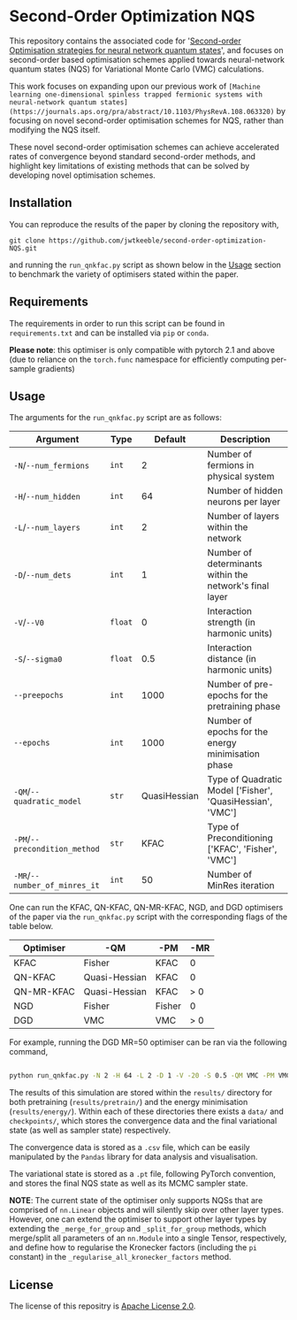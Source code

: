 # Second-Order Optimization NQS

This repository contains the associated code for '[Second-order Optimisation strategies for neural network quantum states]()', and focuses on second-order based optimisation schemes applied towards neural-network quantum states (NQS) for Variational Monte Carlo (VMC) calculations.

This work focuses on expanding upon our previous work of `[Machine learning one-dimensional spinless trapped fermionic systems with neural-network quantum states](https://journals.aps.org/pra/abstract/10.1103/PhysRevA.108.063320)` by focusing on novel second-order optimisation schemes for NQS, rather than modifying the NQS itself.

These novel second-order optimisation schemes can achieve accelerated rates of convergence beyond standard second-order methods, and highlight key limitations of existing methods that can be solved by developing novel optimisation schemes.

## Installation

You can reproduce the results of the paper by cloning the repository with,

`git clone https://github.com/jwtkeeble/second-order-optimization-NQS.git`

and running the `run_qnkfac.py` script as shown below in the [Usage](#usage) section to benchmark the variety of optimisers stated within the paper.

## Requirements

The requirements in order to run this script can be found in `requirements.txt` and can be installed via `pip` or `conda`.

**Please note**: this optimiser is only compatible with pytorch 2.1 and above (due to reliance on the `torch.func` namespace for efficiently computing per-sample gradients)

## Usage

The arguments for the `run_qnkfac.py` script are as follows:

| Argument                      | Type    | Default      | Description                                               |
|-------------------------------|---------|--------------|-----------------------------------------------------------|
| `-N`/`--num_fermions`         | `int`   | 2            | Number of fermions in physical system                     |
| `-H`/`--num_hidden`           | `int`   | 64           | Number of hidden neurons per layer                        |
| `-L`/`--num_layers`           | `int`   | 2            | Number of layers within the network                       |
| `-D`/`--num_dets`             | `int`   | 1            | Number of determinants within the network's final layer   |
| `-V`/`--V0`                   | `float` | 0            | Interaction strength (in harmonic units)                  |
| `-S`/`--sigma0`               | `float` | 0.5          | Interaction distance (in harmonic units)                  |
| `--preepochs`                 | `int`   | 1000         | Number of pre-epochs for the pretraining phase            |
| `--epochs`                    | `int`   | 1000         | Number of epochs for the energy minimisation phase        |
| `-QM`/`--quadratic_model`     | `str`   | QuasiHessian | Type of Quadratic Model ['Fisher', 'QuasiHessian', 'VMC'] |
| `-PM`/`--precondition_method` | `str`   | KFAC         | Type of Preconditioning ['KFAC', 'Fisher', 'VMC']         |
| `-MR`/`--number_of_minres_it` | `int`   | 50           | Number of MinRes iteration                                |


One can run the KFAC, QN-KFAC, QN-MR-KFAC, NGD, and DGD optimisers of the paper via the `run_qnkfac.py` script with the corresponding flags of the table below.

| Optimiser  | -QM           | -PM    | -MR |
|------------|---------------|--------|-----|
| KFAC       | Fisher        | KFAC   | 0   |
| QN-KFAC    | Quasi-Hessian | KFAC   | 0   |
| QN-MR-KFAC | Quasi-Hessian | KFAC   | > 0 |
| NGD        | Fisher        | Fisher | 0   |
| DGD        | VMC           | VMC    | > 0 |

For example, running the DGD MR=50 optimiser can be ran via the following command,

```bash

python run_qnkfac.py -N 2 -H 64 -L 2 -D 1 -V -20 -S 0.5 -QM VMC -PM VMC -MR 50

```

The results of this simulation are stored within the `results/` directory for both pretraining (`results/pretrain/`) and the energy minimisation (`results/energy/`). Within each of these directories there exists a `data/` and `checkpoints/`, which stores the convergence data and the final variational state (as well as sampler state) respectively. 

The convergence data is stored as a `.csv` file, which can be easily manipulated by the `Pandas` library for data analysis and visualisation. 

The variational state is stored as a `.pt` file, following PyTorch convention, and stores the final NQS state as well as its MCMC sampler state.

**NOTE**: The current state of the optimiser only supports NQSs that are comprised of `nn.Linear` objects and will silently skip over other layer types.
However, one can extend the optimiser to support other layer types by extending the `_merge_for_group` and `_split_for_group` methods, which merge/split all parameters of an `nn.Module` into a single Tensor, respectively, and define how to regularise the Kronecker factors (including the `pi` constant) in the `_regularise_all_kronecker_factors` method.

## License 

The license of this repositry is [Apache License 2.0](https://choosealicense.com/licenses/apache-2.0/).